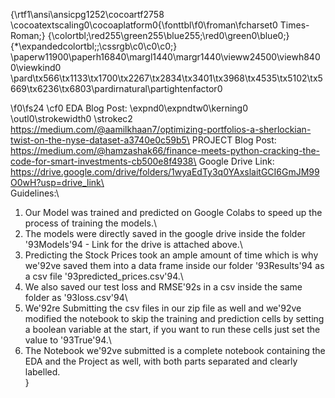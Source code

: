 {\rtf1\ansi\ansicpg1252\cocoartf2758
\cocoatextscaling0\cocoaplatform0{\fonttbl\f0\froman\fcharset0 Times-Roman;}
{\colortbl;\red255\green255\blue255;\red0\green0\blue0;}
{\*\expandedcolortbl;;\cssrgb\c0\c0\c0;}
\paperw11900\paperh16840\margl1440\margr1440\vieww24500\viewh8400\viewkind0
\pard\tx566\tx1133\tx1700\tx2267\tx2834\tx3401\tx3968\tx4535\tx5102\tx5669\tx6236\tx6803\pardirnatural\partightenfactor0

\f0\fs24 \cf0 EDA Blog Post: \expnd0\expndtw0\kerning0
\outl0\strokewidth0 \strokec2 https://medium.com/@aamilkhaan7/optimizing-portfolios-a-sherlockian-twist-on-the-nyse-dataset-a3740e0c59b5\
PROJECT Blog Post: https://medium.com/@hamzashak66/finance-meets-python-cracking-the-code-for-smart-investments-cb500e8f4938\
Google Drive Link: https://drive.google.com/drive/folders/1wyaEdTy3q0YAxslaitGCI6GmJM99O0wH?usp=drive_link\
\
Guidelines:\
1. Our Model was trained and predicted on Google Colabs to speed up the process of training the models.\
2. The models were directly saved in the google drive inside the folder \'93Models\'94 - Link for the drive is attached above.\
3. Predicting the Stock Prices took an ample amount of time which is why we\'92ve saved them into a data frame inside our folder  \'93Results\'94 as a csv file \'93predicted_prices.csv\'94.\
4. We also saved our test loss and RMSE\'92s in a csv inside the same folder as \'93loss.csv\'94\
5. We\'92re Submitting the csv files in our zip file as well and we\'92ve modified the notebook to skip the training and prediction cells by setting a boolean variable at the start, if you want to run these cells just set the value to \'93True\'94.\
6. The Notebook we\'92ve submitted is a complete notebook containing the EDA and the Project as well, with both parts separated and clearly labelled. \
}